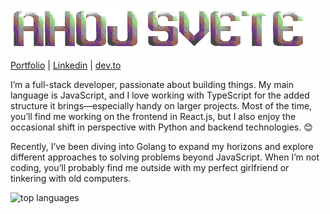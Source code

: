 ![banner](banner.png)

[Portfolio](https://asqit.deno.dev) | [Linkedin](https://www.linkedin.com/in/ond%C5%99ej-tu%C4%8Dek-5a1161336/) | [dev.to](https://dev.to/iasqiti)

I’m a full-stack developer, passionate about building things. My main language is JavaScript, and I love working with TypeScript for the added structure it brings—especially handy on larger projects. Most of the time, you’ll find me working on the frontend in React.js, but I also enjoy the occasional shift in perspective with Python and backend technologies. 😊

Recently, I’ve been diving into Golang to expand my horizons and explore different approaches to solving problems beyond JavaScript. 
When I’m not coding, you’ll probably find me outside with my perfect girlfriend or tinkering with old computers.


![top languages](https://github-language-widget.deno.dev/?username=Asqit&isDark=false)
